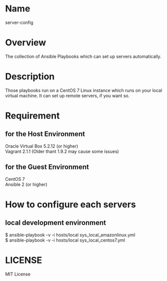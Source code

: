 # Name
server-config

# Overview
The collection of Ansible Playbooks which can set up servers automatically.

# Description
Those playbooks run on a CentOS 7 Linux instance which runs on your local virtual machine.
It can set up remote servers, if you want so.

# Requirement
## for the Host Environment
Oracle Virtual Box 5.2.12 (or higher)  
Vagrant 2.1.1 (Older thant 1.9.2 may cause some issues)  

## for the Guest Environment
CentOS 7  
Ansible 2 (or higher)  

# How to configure each servers
## local development environment
$ ansible-playbook -v -i hosts/local sys_local_amazonlinux.yml  
$ ansible-playbook -v -i hosts/local sys_local_centos7.yml  


# LICENSE
MIT License  


